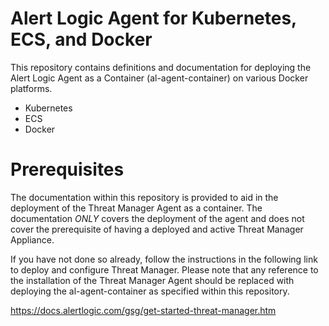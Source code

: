 # Alert Logic Agent for Kubernetes, ECS, and Docker

This repository contains definitions and documentation for deploying the Alert Logic Agent as a Container (al-agent-container) on various Docker platforms.

- Kubernetes
- ECS
- Docker

# Prerequisites

The documentation within this repository is provided to aid in the deployment of the Threat Manager Agent as a container.  The documentation *ONLY* covers the deployment of the agent and does not cover the prerequisite of having a deployed and active Threat Manager Appliance.

If you have not done so already, follow the instructions in the following link to deploy and configure Threat Manager.  Please note that any reference to the installation of the Threat Manager Agent should be replaced with deploying the al-agent-container as specified within this repository.

https://docs.alertlogic.com/gsg/get-started-threat-manager.htm
